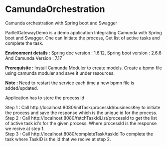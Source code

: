 # CamundaOrchestration
Camunda orchestration with Spring boot and Swagger

ParllelGatewayDemo is a demo application Integrating Camunda with Spring boot and Swagger.
One can Initiate the process, 
Get list of active tasks and 
complete the task. 

<b>Environment details :</b> 
Spring doc version : 1.6.12, 
Spring boot version : 2.6.6 And 
Camunda Version : 7.17 

<B>Prerequisite : </B>
Install Camunda Moduler to create models.
Create a bpmn file using camunda moduler and save it under resources. 

<B>Note :</B> Need to restart the service each time a new bpmn file is added/updated.

Application has to store the process id

Step 1 : Call http://localhost:8080/initTask/processId/businessKey to initiate the process and save the response which is the unique id for the process.
<BR>Step 2 : Call http://localhost:8080/fetchTaskIdList/processId to  get the list of active task id's for the given process. Where processId is the response we recive at step 1.
<BR>Step 3 : Call http://localhost:8080/completeTask/taskId To complete the task where TaskID is the id that we recive at step 2. 

